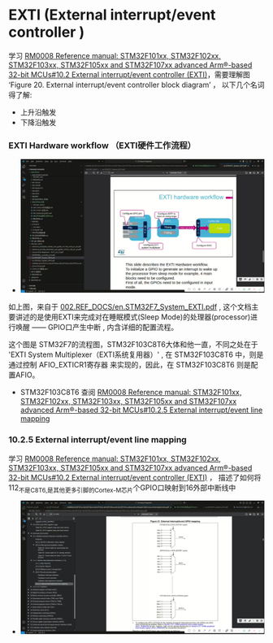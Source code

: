 # EXTI (External interrupt/event controller )
学习  [RM0008 Reference manual: STM32F101xx, STM32F102xx, STM32F103xx, STM32F105xx and STM32F107xx advanced Arm®-based 32-bit MCUs#10.2 External interrupt/event controller (EXTI)](../../002.REF_DOCS/rm0008-stm32f101xx-stm32f102xx-stm32f103xx-stm32f105xx-and-stm32f107xx-advanced-armbased-32bit-mcus-stmicroelectronics.pdf)，需要理解图 ‘Figure 20. External interrupt/event controller block diagram’ ， 以下几个名词得了解:
- 上升沿触发
- 下降沿触发

### EXTI Hardware workflow （EXTI硬件工作流程）
- ![wechat_2025-10-22_230902_096.png](./999.REF_DOCS/wechat_2025-10-22_230902_096.png)

如上图，来自于 [002.REF_DOCS/en.STM32F7_System_EXTI.pdf](../../002.REF_DOCS/en.STM32F7_System_EXTI.pdf) , 这个文档主要讲述的是使用EXTI来完成对在睡眠模式(Sleep Mode)的处理器(processor)进行唤醒 —— GPIO口产生中断  , 内含详细的配置流程。

这个图是 STM32F7的流程图，STM32F103C8T6大体和他一直，不同之处在于 'EXTI System Multiplexer（EXTI系统复用器）' , 在 STM32F103C8T6 中，则是 通过控制 AFIO_EXTICR1寄存器 来实现的，因此，在 STM32F103C8T6 则是配置AFIO。
- STM32F103C8T6 查阅 [RM0008 Reference manual: STM32F101xx, STM32F102xx, STM32F103xx, STM32F105xx and STM32F107xx advanced Arm®-based 32-bit MCUs#10.2.5 External interrupt/event line mapping](../../002.REF_DOCS/rm0008-stm32f101xx-stm32f102xx-stm32f103xx-stm32f105xx-and-stm32f107xx-advanced-armbased-32bit-mcus-stmicroelectronics.pdf)

### 10.2.5 External interrupt/event line mapping
学习 [RM0008 Reference manual: STM32F101xx, STM32F102xx, STM32F103xx, STM32F105xx and STM32F107xx advanced Arm®-based 32-bit MCUs#10.2 External interrupt/event controller (EXTI)](../../002.REF_DOCS/rm0008-stm32f101xx-stm32f102xx-stm32f103xx-stm32f105xx-and-stm32f107xx-advanced-armbased-32bit-mcus-stmicroelectronics.pdf) ， 描述了如何将112<sub>不是C8T6,是其他更多引脚的Cortex-M芯片</sub>个GPIO口映射到16外部中断线中
- ![wechat_2025-10-22_232327_018.png](./999.REF_DOCS/wechat_2025-10-22_232327_018.png)